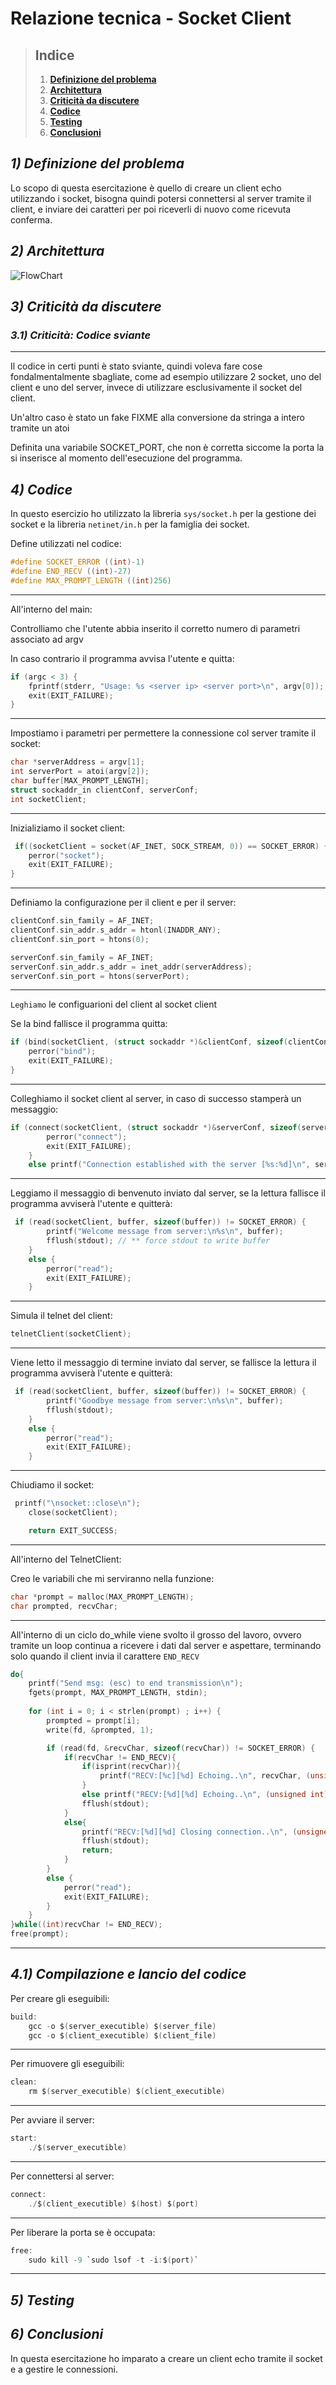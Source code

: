 # **Relazione tecnica - Socket Client**

> ## **Indice**
>1) [**Definizione del problema**](#1-definizione-del-problema)
>2) [**Architettura**](#2-architettura)
>3) [**Criticità da discutere**](#3-criticità-da-discutere)
>4) [**Codice**](#4-codice)
>5) [**Testing**](#5-testing)
>6) [**Conclusioni**](#6-conclusioni)

## *1) Definizione del problema*
Lo scopo di questa esercitazione è quello di creare un client echo utilizzando i socket, bisogna quindi potersi connettersi al server tramite il client, e inviare dei caratteri per poi riceverli di nuovo come ricevuta conferma.

## *2) Architettura*
![FlowChart](flowchart.png)

## *3) Criticità da discutere*

### *3.1) Criticità: Codice sviante*
___
Il codice in certi punti è stato sviante, quindi voleva fare cose fondalmentalmente sbagliate, come ad esempio utilizzare 2 socket, uno del client e uno del server, invece di utilizzare esclusivamente il socket del client.

Un'altro caso è stato un fake FIXME alla conversione da stringa a intero tramite un atoi

Definita una variabile SOCKET_PORT, che non è corretta siccome la porta la si inserisce al momento dell'esecuzione del programma.

## *4) Codice*
In questo esercizio ho utilizzato la libreria `sys/socket.h` per la gestione dei socket e la libreria `netinet/in.h` per la famiglia dei socket.

Define utilizzati nel codice:
```c
#define SOCKET_ERROR ((int)-1)
#define END_RECV ((int)-27)
#define MAX_PROMPT_LENGTH ((int)256)
```
___
All'interno del main:

Controlliamo che l'utente abbia inserito il corretto numero di parametri associato ad argv

In caso contrario il programma avvisa l'utente e quitta:
```c
if (argc < 3) {
    fprintf(stderr, "Usage: %s <server ip> <server port>\n", argv[0]);
    exit(EXIT_FAILURE);
}
```

___
Impostiamo i parametri per permettere la connessione col server tramite il socket:
```c
char *serverAddress = argv[1];
int serverPort = atoi(argv[2]);
char buffer[MAX_PROMPT_LENGTH];
struct sockaddr_in clientConf, serverConf;
int socketClient;
```

___
Inizializiamo il socket client:
```c
 if((socketClient = socket(AF_INET, SOCK_STREAM, 0)) == SOCKET_ERROR) {
    perror("socket");
    exit(EXIT_FAILURE);
}

```

___
Definiamo la configurazione per il client e per il server:
```c
clientConf.sin_family = AF_INET;
clientConf.sin_addr.s_addr = htonl(INADDR_ANY);
clientConf.sin_port = htons(0);

serverConf.sin_family = AF_INET;
serverConf.sin_addr.s_addr = inet_addr(serverAddress);
serverConf.sin_port = htons(serverPort);
```

___
`Leghiamo` le configuarioni del client al socket client

Se la bind fallisce il programma quitta:
```c
if (bind(socketClient, (struct sockaddr *)&clientConf, sizeof(clientConf)) == SOCKET_ERROR) {
    perror("bind");
    exit(EXIT_FAILURE);
}
```

___
Colleghiamo il socket client al server, in caso di successo stamperà un messaggio:
```c
if (connect(socketClient, (struct sockaddr *)&serverConf, sizeof(serverConf)) == SOCKET_ERROR) {
        perror("connect");
        exit(EXIT_FAILURE);
    }
    else printf("Connection established with the server [%s:%d]\n", serverAddress, serverPort);

```

___
Leggiamo il messaggio di benvenuto inviato dal server, se la lettura fallisce il programma avviserà l'utente e quitterà:
```c
 if (read(socketClient, buffer, sizeof(buffer)) != SOCKET_ERROR) {
        printf("Welcome message from server:\n%s\n", buffer);
        fflush(stdout); // ** force stdout to write buffer
    }
    else {
        perror("read");
        exit(EXIT_FAILURE);
    }
```

___
Simula il telnet del client:
```c
telnetClient(socketClient);
```

___
Viene letto il messaggio di termine inviato dal server, se fallisce la lettura il programma avviserà l'utente e quitterà:
```c
 if (read(socketClient, buffer, sizeof(buffer)) != SOCKET_ERROR) {
        printf("Goodbye message from server:\n%s\n", buffer);
        fflush(stdout);
    }
    else {
        perror("read");
        exit(EXIT_FAILURE);
    }
```

___
Chiudiamo il socket:
```c
 printf("\nsocket::close\n");
    close(socketClient);

    return EXIT_SUCCESS;
```

___
All'interno del TelnetClient:

Creo le variabili che mi serviranno nella funzione:
```c
char *prompt = malloc(MAX_PROMPT_LENGTH);
char prompted, recvChar;
```

___
All'interno di un ciclo do_while viene svolto il grosso del lavoro, ovvero tramite un loop continua a ricevere i dati dal server e aspettare, terminando solo quando il client invia il carattere `END_RECV`
```c
do{
    printf("Send msg: (esc) to end transmission\n");
    fgets(prompt, MAX_PROMPT_LENGTH, stdin);
    
    for (int i = 0; i < strlen(prompt) ; i++) { 
        prompted = prompt[i];   
        write(fd, &prompted, 1);  

        if (read(fd, &recvChar, sizeof(recvChar)) != SOCKET_ERROR) {
            if(recvChar != END_RECV){   
                if(isprint(recvChar)){ 
                    printf("RECV:[%c][%d] Echoing..\n", recvChar, (unsigned int)recvChar);
                }
                else printf("RECV:[%d][%d] Echoing..\n", (unsigned int)recvChar, (unsigned int)recvChar);
                fflush(stdout); 
            }
            else{
                printf("RECV:[%d][%d] Closing connection..\n", (unsigned int)recvChar, (unsigned int)recvChar);
                fflush(stdout);
                return;
            }
        }
        else {
            perror("read");
            exit(EXIT_FAILURE);
        }
    }
}while((int)recvChar != END_RECV);
free(prompt);
```
___
## *4.1) Compilazione e lancio del codice*
Per creare gli eseguibili:
```c
build:
	gcc -o $(server_executible) $(server_file)
	gcc -o $(client_executible) $(client_file)
```

___
Per rimuovere gli eseguibili:
```c
clean:
	rm $(server_executible) $(client_executible)
```

___
Per avviare il server:
```c
start:
	./$(server_executible)
```

___
Per connettersi al server:
```c
connect:
	./$(client_executible) $(host) $(port)
```

___
Per liberare la porta se è occupata:
```c
free:
	sudo kill -9 `sudo lsof -t -i:$(port)`
```

___
## *5) Testing*


## *6) Conclusioni*
In questa esercitazione ho imparato a creare un client echo tramite il socket e a gestire le connessioni.

